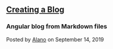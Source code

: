 ##  [Creating a Blog](#post/creating-angular-blog)
### Angular blog from Markdown files
Posted by [Alano](mailto:admin@alanoterblanche.co.za) on September 14, 2019
